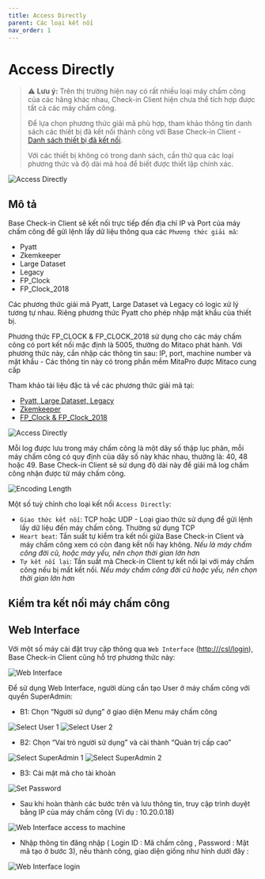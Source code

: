 ```yaml
---
title: Access Directly
parent: Các loại kết nối
nav_order: 1
---
```


# Access Directly

> ⚠️ **Lưu ý:** Trên thị trường hiện nay có rất nhiều loại máy chấm công của các hãng khác nhau, Check-in Client hiện chưa thể tích hợp được tất cả các máy chấm công.  
> 
> Để lựa chọn phương thức giải mã phù hợp, tham khảo thông tin danh sách các thiết bị đã kết nối thành công với Base Check-in Client - [Danh sách thiết bị đã kết nối](../TESTED_DEVICES).  
> 
> Với các thiết bị không có trong danh sách, cần thử qua các loại phương thức và độ dài mã hoá để biết được thiết lập chính xác.

<img src="{{site.baseurl}}/assets/images/access_directly.png" alt="Access Directly">

## Mô tả

Base Check-in Client sẽ kết nối trực tiếp đến địa chỉ IP và Port của máy chấm công để gửi lệnh lấy dữ liệu thông qua các `Phương thức giải mã`:
- Pyatt
- Zkemkeeper
- Large Dataset
- Legacy
- FP_Clock
- FP_Clock_2018

Các phương thức giải mã Pyatt, Large Dataset và Legacy có logic xử lý tương tự nhau. Riêng phương thức Pyatt cho phép nhập mật khẩu của thiết bị.

Phương thức FP_CLOCK & FP_CLOCK_2018 sử dụng cho các máy chấm công có port kết nối mặc định là 5005, thường do Mitaco phát hành. Với phương thức này, cần nhập các thông tin sau: IP, port, machine number và mật khẩu - Các thông tin này có trong phần mềm MitaPro được Mitaco cung cấp

Tham khảo tài liệu đặc tả về các phương thức giải mã tại:

- <a href="https://github.com/adrobinoga/zk-protocol/tree/master/sections" target="_blank">Pyatt, Large Dataset, Legacy</a>
- <a href="{{site.baseurl}}/assets/documents/zkemkeeper.pdf" target="_blank">Zkemkeeper</a>
- <a href="{{site.baseurl}}/assets/documents/fp_clock.doc" target="_blank">FP_Clock & FP_Clock_2018</a>

<img src="{{site.baseurl}}/assets/images/sync_method_access_directly.png" alt="Access Directly">

Mỗi log được lưu trong máy chấm công là một dãy số thập lục phân, mỗi máy chấm công có quy định của dãy số này khác nhau, thường là: 40, 48 hoặc 49. Base Check-in Client sẽ sử dụng độ dài này để giải mã log chấm công nhận được từ máy chấm công.

<img src="{{site.baseurl}}/assets/images/encode_length.png" alt="Encoding Length">

Một số tuỳ chỉnh cho loại kết nối `Access Directly`:
- `Giao thức kết nối`: TCP hoặc UDP - Loại giao thức sử dụng để gửi lệnh lấy dữ liệu đến máy chấm công. Thường sử dụng TCP
- `Heart beat`: Tần suất tự kiểm tra kết nối giữa Base Check-in Client và máy chấm công xem có còn đang kết nối hay không. <i>Nếu là máy chấm công đời cũ, hoặc máy yếu, nên chọn thời gian lớn hơn </i>
- `Tự kết nối lại`: Tần suất mà Check-in Client tự kết nối lại với máy chấm công nếu bị mất kết nối. <i>Nếu máy chấm công đời cũ hoặc yếu, nên chọn thời gian lớn hơn</i>

## Kiểm tra kết nối máy chấm công

## Web Interface

Với một số máy cài đặt truy cập thông qua `Web Interface` ([http:///csl/login](http:///csl/login)), Base Check-in Client cũng hỗ trợ phương thức này:

<img src="{{site.baseurl}}/assets/images/web_interface_access_directly.png" alt="Web Interface">

Để sử dụng Web Interface, người dùng cần tạo User ở máy chấm công với quyền SuperAdmin:
- B1: Chọn “Người sử dụng” ở giao diện Menu máy chấm công

<img src="{{site.baseurl}}/assets/images/web_interface_select_user_1.png" alt="Select User 1">

<img src="{{site.baseurl}}/assets/images/web_interface_select_user_2.png" alt="Select User 2">

- B2: Chọn “Vai trò người sử dụng” và cài thành “Quản trị cấp cao”

<img src="{{site.baseurl}}/assets/images/web_interface_select_user_role_1.png" alt="Select SuperAdmin 1">

<img src="{{site.baseurl}}/assets/images/web_interface_select_user_role_2.png" alt="Select SuperAdmin 2">

- B3: Cài mật mã cho tài khoản

<img src="{{site.baseurl}}/assets/images/web_interface_setup_password.png" alt="Set Password">

- Sau khi hoàn thành các bước trên và lưu thông tin, truy cập trình duyệt bằng IP của máy chấm công (Ví dụ : 10.20.0.18)

<img src="{{site.baseurl}}/assets/images/web_interface_access_machine.png" alt="Web Interface access to machine">

- Nhập thông tin đăng nhập ( Login ID : Mã chấm công , Password : Mật mã tạo ở bước 3), nếu thành công, giao diện giống như hình dưới đây :

<img src="{{site.baseurl}}/assets/images/web_interface_login.png" alt="Web Interface login">
